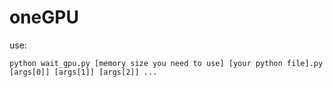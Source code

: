 # oneGPU  
use:  

	python wait_gpu.py [memory size you need to use] [your python file].py [args[0]] [args[1]] [args[2]] ...